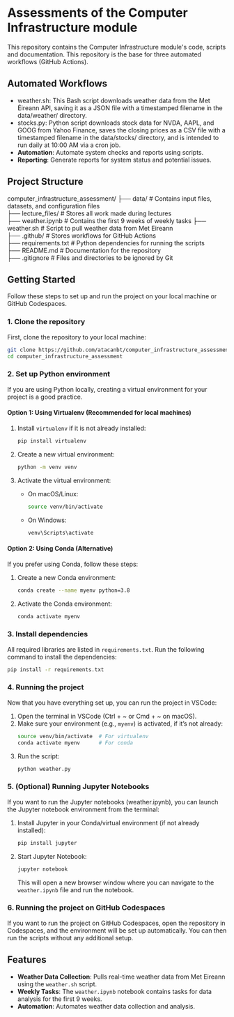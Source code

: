# Assessments of the Computer Infrastructure module

This repository contains the Computer Infrastructure module's code, scripts and documentation. This repository is the base for three automated workflows (GitHub Actions). 

## Automated Workflows
- weather.sh: This Bash script downloads weather data from the Met Éireann API, saving it as a JSON file with a timestamped filename in the data/weather/ directory.
- stocks.py: Python script downloads stock data for NVDA, AAPL, and GOOG from Yahoo Finance, saves the closing prices as a CSV file with a timestamped filename in the data/stocks/ directory, and is intended to run daily at 10:00 AM via a cron job.
- **Automation**: Automate system checks and reports using scripts.
- **Reporting**: Generate reports for system status and potential issues.

## Project Structure
computer_infrastructure_assessment/
├── data/                   # Contains input files, datasets, and configuration files  
├── lecture_files/          # Stores all work made during lectures  
├── weather.ipynb           # Contains the first 9 weeks of weekly tasks 
├── weather.sh              # Script to pull weather data from Met Eireann  
├── .github/                # Stores workflows for GitHub Actions  
├── requirements.txt        # Python dependencies for running the scripts  
├── README.md               # Documentation for the repository  
├── .gitignore              # Files and directories to be ignored by Git  

## Getting Started

Follow these steps to set up and run the project on your local machine or GitHub Codespaces.

### 1. Clone the repository
First, clone the repository to your local machine:
```bash
git clone https://github.com/atacanbt/computer_infrastructure_assessment.git
cd computer_infrastructure_assessment
```

### 2. Set up Python environment

If you are using Python locally, creating a virtual environment for your project is a good practice.

#### Option 1: Using Virtualenv (Recommended for local machines)

1. Install `virtualenv` if it is not already installed:
   ```bash
   pip install virtualenv
   ```

2. Create a new virtual environment:
   ```bash
   python -m venv venv
   ```

3. Activate the virtual environment:
   - On macOS/Linux:
     ```bash
     source venv/bin/activate
     ```
   - On Windows:
     ```bash
     venv\Scripts\activate
     ```

#### Option 2: Using Conda (Alternative)

If you prefer using Conda, follow these steps:

1. Create a new Conda environment:
   ```bash
   conda create --name myenv python=3.8
   ```

2. Activate the Conda environment:
   ```bash
   conda activate myenv
   ```

### 3. Install dependencies
All required libraries are listed in `requirements.txt`. Run the following command to install the dependencies:
```bash
pip install -r requirements.txt
```

### 4. Running the project

Now that you have everything set up, you can run the project in VSCode:

1. Open the terminal in VSCode (Ctrl + ~ or Cmd + ~ on macOS).
2. Make sure your environment (e.g., `myenv`) is activated, if it’s not already:
   ```bash
   source venv/bin/activate  # For virtualenv
   conda activate myenv      # For conda
   ```
3. Run the script:
   ```bash
   python weather.py
   ```

### 5. (Optional) Running Jupyter Notebooks

If you want to run the Jupyter notebooks (weather.ipynb), you can launch the Jupyter notebook environment from the terminal:

1. Install Jupyter in your Conda/virtual environment (if not already installed):
   ```bash
   pip install jupyter
   ```

2. Start Jupyter Notebook:
   ```bash
   jupyter notebook
   ```
   This will open a new browser window where you can navigate to the `weather.ipynb` file and run the notebook.

### 6. Running the project on GitHub Codespaces

If you want to run the project on GitHub Codespaces, open the repository in Codespaces, and the environment will be set up automatically. You can then run the scripts without any additional setup.

## Features
- **Weather Data Collection**: Pulls real-time weather data from Met Eireann using the `weather.sh` script.
- **Weekly Tasks**: The `weather.ipynb` notebook contains tasks for data analysis for the first 9 weeks.
- **Automation**: Automates weather data collection and analysis.

